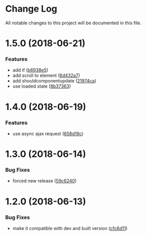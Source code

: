 # Change Log

All notable changes to this project will be documented in this file.

<a name="1.5.0"></a>
# 1.5.0 (2018-06-21)


### Features

* add if ([b6938e5](https://github.com/SUI-Components/sui-components/commit/b6938e5))
* add scroll to element ([6d432a7](https://github.com/SUI-Components/sui-components/commit/6d432a7))
* add shouldcomponentupdate ([21974ca](https://github.com/SUI-Components/sui-components/commit/21974ca))
* use loaded state ([8b37363](https://github.com/SUI-Components/sui-components/commit/8b37363))



<a name="1.4.0"></a>
# 1.4.0 (2018-06-19)


### Features

* use async ajax request ([658d19c](https://github.com/SUI-Components/sui-components/commit/658d19c))



<a name="1.3.0"></a>
# 1.3.0 (2018-06-14)


### Bug Fixes

* forced new release ([59c6240](https://github.com/SUI-Components/sui-components/commit/59c6240))



<a name="1.2.0"></a>
# 1.2.0 (2018-06-13)


### Bug Fixes

* make it compatible with dev and built version ([cfc6d11](https://github.com/SUI-Components/sui-components/commit/cfc6d11))



